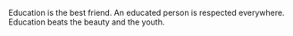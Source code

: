 Education is the best friend. An educated person is respected everywhere. Education beats the beauty and the youth.
